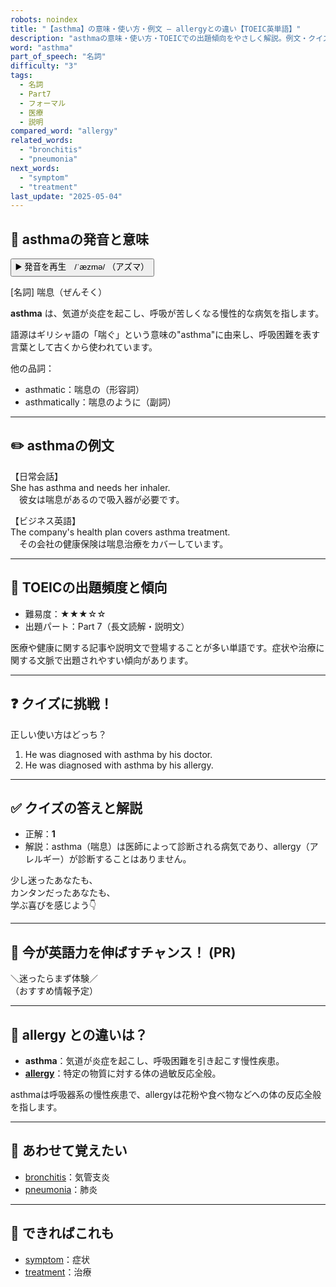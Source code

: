 ```yaml
---
robots: noindex
title: "【asthma】の意味・使い方・例文 ― allergyとの違い【TOEIC英単語】"
description: "asthmaの意味・使い方・TOEICでの出題傾向をやさしく解説。例文・クイズ付きでallergyとの違いもわかりやすく学べます。"
word: "asthma"
part_of_speech: "名詞"
difficulty: "3"
tags:
  - 名詞
  - Part7
  - フォーマル
  - 医療
  - 説明
compared_word: "allergy"
related_words:
  - "bronchitis"
  - "pneumonia"
next_words:
  - "symptom"
  - "treatment"
last_update: "2025-05-04"
---
```


## 🔰 asthmaの発音と意味

<button class="play-audio" onclick="playTTS('asthma')">
  <span class="play-audio-main">
    ▶️ 発音を再生　/ˈæzmə/
  </span>
  <span class="play-audio-sub">
    （アズマ）
  </span>
</button>

[名詞] 喘息（ぜんそく）

**asthma** は、気道が炎症を起こし、呼吸が苦しくなる慢性的な病気を指します。

語源はギリシャ語の「喘ぐ」という意味の"asthma"に由来し、呼吸困難を表す言葉として古くから使われています。

他の品詞：  
- asthmatic：喘息の（形容詞）
- asthmatically：喘息のように（副詞）

---

## ✏️ asthmaの例文

【日常会話】  
She has asthma and needs her inhaler.  
　彼女は喘息があるので吸入器が必要です。

【ビジネス英語】  
The company's health plan covers asthma treatment.  
　その会社の健康保険は喘息治療をカバーしています。

---

## 🎯 TOEICの出題頻度と傾向

- 難易度：★★★☆☆
- 出題パート：Part 7（長文読解・説明文）

医療や健康に関する記事や説明文で登場することが多い単語です。症状や治療に関する文脈で出題されやすい傾向があります。

---

## ❓ クイズに挑戦！

正しい使い方はどっち？

1. He was diagnosed with asthma by his doctor.  
2. He was diagnosed with asthma by his allergy.

---

## ✅ クイズの答えと解説

- 正解：**1**
- 解説：asthma（喘息）は医師によって診断される病気であり、allergy（アレルギー）が診断することはありません。

少し迷ったあなたも、  
カンタンだったあなたも、  
学ぶ喜びを感じよう👇️

---

## 🚀 今が英語力を伸ばすチャンス！ (PR)

<div class="info-center">
＼迷ったらまず体験／<br>  
（おすすめ情報予定）
</div>

---

## 🤔  allergy との違いは？

- **asthma**：気道が炎症を起こし、呼吸困難を引き起こす慢性疾患。
- **[allergy](/allergy)**：特定の物質に対する体の過敏反応全般。

asthmaは呼吸器系の慢性疾患で、allergyは花粉や食べ物などへの体の反応全般を指します。

---

## 🧩 あわせて覚えたい

- [bronchitis](/bronchitis)：気管支炎
- [pneumonia](/pneumonia)：肺炎

---

## 📖 できればこれも

- [symptom](/symptom)：症状
- [treatment](/treatment)：治療

<!-- cvid: aid32_bid39 -->
